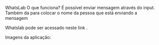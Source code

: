 WhatsLab
O que funciona?
É possível enviar mensagem através do input.
Também da para colocar o nome da pessoa que está enviando a mensagem


Whatslab pode ser acessado neste link .

Imagens da aplicação:

